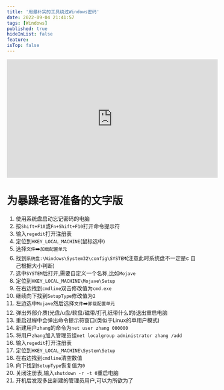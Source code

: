 ```yaml
---
title: '用最朴实的工具绕过Windows密码'
date: 2022-09-04 21:41:57
tags: [Windows]
published: true
hideInList: false
feature: 
isTop: false
---
```

<iframe width="560" height="315" src="https://www.youtube.com/embed/A-lbY7jl354" title="YouTube video player" frameborder="0" allow="accelerometer; autoplay; clipboard-write; encrypted-media; gyroscope; picture-in-picture" allowfullscreen></iframe>

# 为暴躁老哥准备的文字版
1. 使用系统盘启动忘记密码的电脑
2. 按`Shift+F10`或`Fn+Shift+F10`打开命令提示符
3. 输入`regedit`打开注册表
4. 定位到`HKEY_LOCAL_MACHINE`(鼠标选中)
5. 选择`文件`➡️`加载配置单元`
6. 找到`系统盘:\Windows\System32\config\SYSTEM`(注意此时系统盘不一定是c 自己根据大小判断)
7. 选中`SYSTEM`后打开,需要自定义一个名称,比如`Mojave`
8. 定位到`HKEY_LOCAL_MACHINE\Mojave\Setup`
9. 在右边找到`cmdline`双击修改值为`cmd.exe`
10. 继续向下找到`SetupType`修改值为`2`
11. 左边选中`Mojave`然后选择`文件`➡️`卸载配置单元`
12. 弹出外部介质(光盘/u盘/软盘/磁带/打孔纸带什么的)退出重启电脑
13. 重启过程中会弹出命令提示符窗口(类似于Linux的单用户模式)
14. 新建用户`zhang`的命令为`net user zhang 000000`
15. 将用户`zhang`加入管理员组`net localgroup administrator zhang /add`
16. 输入`regedit`打开注册表
17. 定位到`HKEY_LOCAL_MACHINE\System\Setup`
18. 在右边找到`cmdline`清空数值
19. 向下找到`SetupType`恢复值为`0`
20. 关闭注册表,输入`shutdown -r -t 0`重启电脑
21. 开机后发现多出新建的管理员用户,可以为所欲为了
